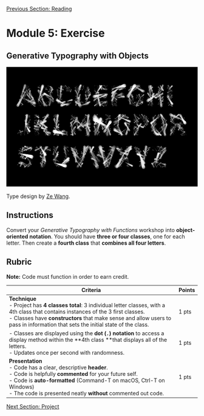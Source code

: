 [Previous Section: Reading](1_READING.md)

# Module 5: Exercise

## Generative Typography with Objects

![Graphic Designer Ze Wang](images/Ze_Wang.png)

Type design by [Ze Wang](https://zewang.info/Generative-Typography).

## Instructions

Convert your *Generative Typography with Functions* workshop into **object-oriented notation**. You should have **three or four classes**, one for each letter. Then create a **fourth class** that **combines all four letters**.

## Rubric

**Note:** Code must function in order to earn credit.

| Criteria                                                     | Points |
| ------------------------------------------------------------ | ------ |
| **Technique**<br />- Project has **4 classes total**: 3 individual letter classes, with a 4th class that contains instances of the 3 first classes.<br />- Classes have **constructors** that make sense and allow users to pass in information that sets the initial state of the class. | 1 pts  |
| - Classes are displayed using the **dot (`.`) notation** to access a display method within the **4th class **that displays all of the letters.<br />- Updates once per second with randomness. | 1 pts  |
| **Presentation**<br />- Code has a clear, descriptive **header**.<br />- Code is helpfully **commented** for your future self.<br />- Code is **auto-formatted** (Command-T on macOS, Ctrl-T on Windows)<br />- The code is presented neatly **without** commented out code. | 1 pts  |

[Next Section: Project](3_PROJECT.md)

